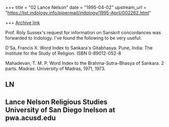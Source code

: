 +++
title = "02 Lance Nelson"
date = "1995-04-02"
upstream_url = "https://list.indology.info/pipermail/indology/1995-April/002262.html"

+++
[Archive link](https://list.indology.info/pipermail/indology/1995-April/002262.html)

Prof. Roly Sussex's request for information on Sanskrit concordances was
forwarded to Indology.  I've found the following to be very useful:

D'Sa, Francis X.  Word Index to Sankara's Gitabhasya.  Pune, India: The
Institute for the Study of Religion.  ISBN 0-89012-052-8

Mahadevan, T. M. P.  Word Index to the Brahma-Sutra-Bhasya of Sankara.  2
parts.  Madras: University of Madras, 1971, 1973.

LN
---------------------------
Lance Nelson
Religious Studies    
University of San Diego
lnelson at pwa.acusd.edu
---------------------------









